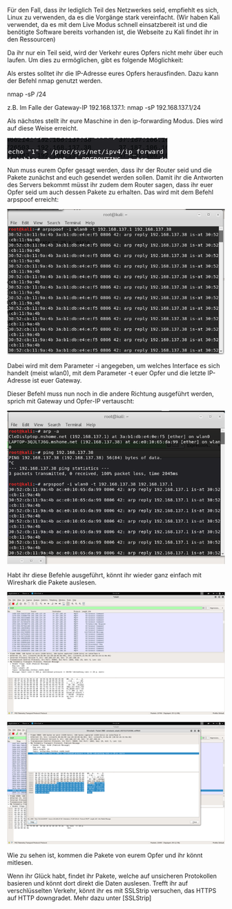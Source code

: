 Für den Fall, dass ihr lediglich Teil des Netzwerkes seid, empfiehlt es sich, Linux zu verwenden, da es die Vorgänge stark vereinfacht. (Wir haben Kali verwendet, da es mit dem Live Modus schnell einsatzbereit ist und die benötigte Software bereits vorhanden ist, die Webseite zu Kali findet ihr in den Ressourcen)

Da ihr nur ein Teil seid, wird der Verkehr eures Opfers nicht mehr über euch laufen. Um dies zu ermöglichen, gibt es folgende Möglichkeit: 

Als erstes solltet ihr die IP-Adresse eures Opfers herausfinden. Dazu kann der Befehl nmap genutzt werden. 

nmap -sP <Gateway-IP>/24 

z.B. Im Falle der Gateway-IP 192.168.137.1: nmap -sP 192.168.137.1/24

Als nächstes stellt ihr eure Maschine in den ip-forwarding Modus. Dies wird auf diese Weise erreicht.

![ip-forwarding](/IoTScreenshots/sslstrip_befehle_ipforward.png)

Nun muss eurem Opfer gesagt werden, dass ihr der Router seid und die Pakete zunächst and euch gesendet werden sollen. 
Damit ihr die Antworten des Servers bekommt müsst ihr zudem dem Router sagen, dass ihr euer Opfer seid um auch dessen Pakete zu erhalten.
Das wird mit dem Befehl arpspoof erreicht: 

![arpspoof2](/IoTScreenshots/sslstrip_befehle_arpspoof2.png)

Dabei wird mit dem Parameter -i angegeben, um welches Interface es sich handelt (meist wlan0), mit dem Parameter -t euer Opfer und die letzte IP-Adresse ist euer Gateway. 

Dieser Befehl muss nun noch in die andere Richtung ausgeführt werden, sprich mit Gateway und Opfer-IP vertauscht:

![arpspoof1](/IoTScreenshots/sslstrip_befehle_arpspoof1.png)

Habt ihr diese Befehle ausgeführt, könnt ihr wieder ganz einfach mit Wireshark die Pakete auslesen.

![mqtt com](/IoTScreenshots/reading_mqtt_com.png)

![mqtt-packet](/IoTScreenshots/reading_mqtt_pack.png)

Wie zu sehen ist, kommen die Pakete von eurem Opfer und ihr könnt mitlesen. 

Wenn ihr Glück habt, findet ihr Pakete, welche auf unsicheren Protokollen basieren und könnt dort direkt die Daten auslesen. Trefft ihr auf verschlüsselten Verkehr, könnt ihr es mit SSLStrip versuchen, das HTTPS auf HTTP downgradet. 
Mehr dazu unter [SSLStrip] 

